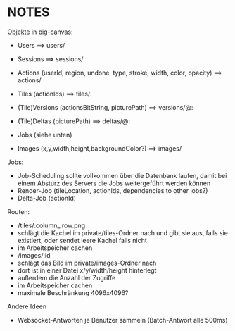 NOTES
=====

Objekte in big-canvas:
* Users                                          ==> users/<userId>
* Sessions                                       ==> sessions/<sessionId>

* Actions (userId, region, undone, type, stroke, width, color, opacity) ==> actions/<actionId>

* Tiles (actionIds)                              ==> tiles/<column>:<row>
* (Tile)Versions (actionsBitString, picturePath) ==> versions/<revision>@<column>:<row>
* (Tile)Deltas (picturePath)                     ==> deltas/<actionId>@<column>:<row>

* Jobs (siehe unten)

* Images (x,y,width,height,backgroundColor?)     ==> images/<imageId>

Jobs:
* Job-Scheduling sollte vollkommen über die Datenbank laufen, damit bei einem Absturz des Servers die Jobs weitergeführt werden können
* Render-Job (tileLocation, actionIds, dependencies to other jobs?)
* Delta-Job (actionId)

Routen:
*  /tiles/:column_:row.png
  *  schlägt die Kachel im private/tiles-Ordner nach und gibt sie aus, falls sie existiert, oder sendet leere Kachel falls nicht
  *  im Arbeitspeicher cachen
*  /images/:id
  *  schlägt das Bild im private/images-Ordner nach
  *  dort ist in einer Datei x/y/width/height hinterlegt
  *  außerdem die Anzahl der Zugriffe
  *  im Arbeitspeicher cachen
  *  maximale Beschränkung 4096x4096?

Andere Ideen
* Websocket-Antworten je Benutzer sammeln (Batch-Antwort alle 500ms)